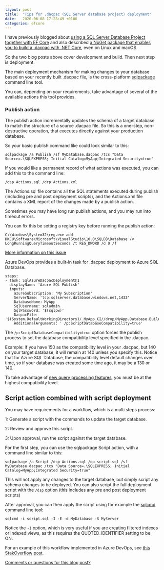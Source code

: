 ```yaml
---
layout: post
title:  "Tips for .dacpac (SQL Server database project) deployment"
date:   2020-06-08 17:28:49 +0100
categories: efcore
---
```


I have previously blogged about [using a SQL Server Database Project together with EF Core](https://erikej.github.io/efcore/sqlserver/2020/04/13/generate-efcore-classes-from-a-sql-server-database-project.html) and also described [a NuGet package that enables you to build a .dacpac with .NET Core](https://erikej.github.io/efcore/2020/05/11/ssdt-dacpac-netcore.html), even on Linux and macOS.

So the two blog posts above cover development and build. Then next step is deployment. 

The main deployment mechanism for making changes to your database based on your recently built .dacpac file, is the cross-platform [sqlpackage](https://docs.microsoft.com/en-us/sql/tools/sqlpackage?WT.mc_id=DT-MVP-4025156) command line tool. 

You can, depending on your requirements, take advantage of several of the available actions this tool provides.

### Publish action

The publish action incrementally updates the schema of a target database to match the structure of a source .dacpac file. So this is a one-step, non-destructive operation, that executes directly against your production database. 

So your basic publish command like could look similar to this:

```dos
sqlpackage /a Publish /sf MyDatabase.dacpac /tcs "Data Source=.\SQLEXPRESS; Initial Catalog=MyApp;Integrated Security=true"
```

If you would like a permanent record of what actions was executed, you can add this to the command line:

```dos
/dsp Actions.sql /drp Actions.xml
```

The Actions.sql file contains all the SQL statements executed during publish (including pre and post deployment scripts), and the Actions.xml file contains a XML report of the changes made by a publish action.

Sometimes you may have long run publish actions, and you may run into timeout errors.

You can fix this be setting a registry key before running the publish action:

```dos
C:\Windows\System32\reg.exe add HKCU\Software\Microsoft\VisualStudio\10.0\SQLDB\Database /v LongRunningQueryTimeoutSeconds /t REG_DWORD /d 0 /f
```

[More information on this issue](https://github.com/Microsoft/azure-pipelines-tasks/issues/1441)

Azure DevOps provides a built-in task for .dacpac deployment to Azure SQL Database. 

```plaintext
steps:
- task: SqlAzureDacpacDeployment@1
  displayName: 'Azure SQL Publish'
  inputs:
    azureSubscription: 'My Subscription'
    ServerName: 'tcp:sqlserver.database.windows.net,1433'
    DatabaseName: MyApp
    SqlUsername: sqladmin
    SqlPassword: '$(sqlpw)'
    DacpacFile: '$(System.DefaultWorkingDirectory)/_MyApp_CI//drop/MyApp.Database.Build/MyDatabase.dacpac'
    AdditionalArguments: ' /p:ScriptDatabaseCompatibility=true'
```

The `/p:ScriptDatabaseCompatibility=true` option forces the publish process to set the database compatibility level specified in the .dacpac. 

Example: If you have 150 as the compatibility level in your .dacpac, but 140 on your target database, it will remain at 140 unless you specify this. Notice that for Azure SQL Database, the compatibility level default changes over time, so if your database was created some time ago, it may be a 130 or 140. 

To take advantage of [new query processing features](https://techcommunity.microsoft.com/t5/azure-sql-database/general-availability-database-compatibility-level-150-in-azure/ba-p/1003458), you must be at the highest compatibility level.

## Script action combined with script deployment

You may have requirements for a workflow, which is a multi steps process:

1: Generate a script with the commands to update the target database.

2: Review and approve this script.

3: Upon approval, run the script against the target database.

For the first step, you can use the sqlpackage Script action, with a command line similar to this:

```dos
sqlpackage /a Script /dsp Actions.sql /op script.sql /sf MyDatabase.dacpac /tcs "Data Source=.\SQLEXPRESS; Initial Catalog=MyApp;Integrated Security=true"
```

This will not apply any changes to the target database, but simply script any schema changes to be deployed. You can also script the full deployment script with the `/dsp` option (this includes any pre and post deployment scripts)

After approval, you can then apply the script using for example the [sqlcmd](https://docs.microsoft.com/en-us/sql/tools/sqlcmd-utility?WT.mc_id=DT-MVP-4025156) command line tool:

```dos
sqlcmd -i script.sql -I -E -d MyDatabase -S MyServer
```
Notice the `-I` option, which is very useful if you are creating filtered indexes or indexed views, as this requires the QUOTED_IDENTIFIER setting to be ON.

For an example of this workflow implemented in Azure DevOps, see [this StakOverflow post](https://stackoverflow.com/questions/61240633/generate-sql-server-schema-change-script-on-azure-devops-pipeline).

[Comments or questions for this blog post?](https://github.com/ErikEJ/erikej.github.io/issues/11)
